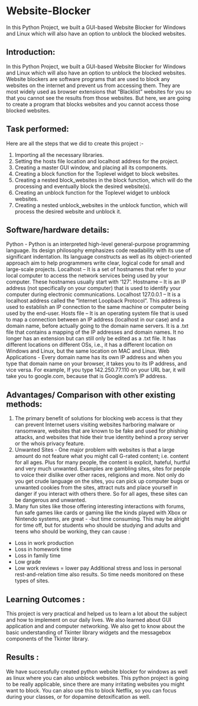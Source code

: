 # Website-Blocker
In this Python Project, we built a GUI-based Website Blocker for Windows and Linux which will also have an option to unblock the blocked websites.

## Introduction:
In this Python Project, we built a GUI-based Website Blocker for Windows and Linux which will also have an option to unblock the blocked websites.
Website blockers are software programs that are used to block any websites on the internet and prevent us from accessing them. They are most widely used as browser extensions that “Blacklist” websites for you so that you cannot see the results from those websites. But here, we are going to create a program that blocks websites and you cannot access those blocked websites.

## Task performed:
Here are all the steps that we did to create this project :-
1. Importing all the necessary libraries.
2. Setting the hosts file location and localhost address for the project.
3. Creating a master GUI window, and placing all its components.
4. Creating a block function for the Toplevel widget to block websites.
5. Creating a nested block_websites in the block function, which will do the processing      and eventually block the desired website(s).
6. Creating an unblock function for the Toplevel widget to unblock websites.
7. Creating a nested unblock_websites in the unblock function, which will process the desired website and unblock it.

## Software/hardware details:
Python -  Python is an interpreted high-level general-purpose programming language. Its design philosophy emphasizes code readability with its use of significant indentation. Its language constructs as well as its object-oriented approach aim to help programmers write clear, logical code for small and large-scale projects.
Localhost – It is a set of hostnames that refer to your local computer to access the network services being used by your computer. These hostnames usually start with ‘127’.
Hostname – It is an IP address (not specifically on your computer) that is used to identify your computer during electronic communications.
Localhost 127.0.0.1 – It is a localhost address called the “Internet Loopback Protocol”. This address is used to establish an IP connection to the same machine or computer being used by the end-user.
Hosts file – It is an operating system file that is used to map a connection between an IP address (localhost in our case) and a domain name, before actually going to the domain name servers. It is a .txt file that contains a mapping of the IP addresses and domain names. It no longer has an extension but can still only be edited as a .txt file. It has different locations on different OSs, i.e., it has a different location on Windows and Linux, but the same location on MAC and Linux.
Web Applications - Every domain name has its own IP address and when you type that domain name on your browser, it takes you to its IP address, and vice versa.
For example, If you type 142.250.77.110 on your URL bar, it will take you to google.com, because that is Google.com’s IP address.
 
## Advantages/ Comparison with other existing methods:
1. The primary benefit of solutions for blocking web access is that they can prevent Internet users visiting websites harboring malware or ransomware, websites that are known to be fake and used for phishing attacks, and websites that hide their true identity behind a proxy server or the whois privacy feature. 
2. Unwanted Sites - One major problem with websites is that a large amount do not feature what you might call G-rated content; i.e. content for all ages. Plus for many people, the content is explicit, hateful, hurtful and very much unwanted.
Examples are gambling sites, sites for people to voice their dislike over other races, religions and more. Not only do you get crude language on the sites, you can pick up computer bugs or unwanted cookies from the sites, attract nuts and place yourself in danger if you interact with others there. So for all ages, these sites can be dangerous and unwanted.
3. Many fun sites like those offering interesting interactions with forums, fun safe games like cards or gaming like the kinds played with Xbox or Nintendo systems, are great - -but time consuming. This may be alright for time off, but for students who should be studying and adults and teens who should be working, they can cause :
- Loss in work production
- Loss in homework time
- Loss in family time
- Low grade
- Low work reviews = lower pay
Additional stress and loss in personal rest-and-relation time also results. So time needs monitored on these types of sites.

## Learning Outcomes :
This project is very practical and helped us to learn a lot about the subject and how to implement on our daily lives. We also learned about GUI application and and computer networking. We also get to know about the basic understanding of Tkinter library widgets and the messagebox components of the Tkinter library. 

## Results :
We have successfully created python website blocker for windows as well as linux where you can also unblock websites. This python project is going to be really applicable, since there are many irritating websites you might want to block. You can also use this to block Netflix, so you can focus during your classes, or for dopamine detoxification as well.

